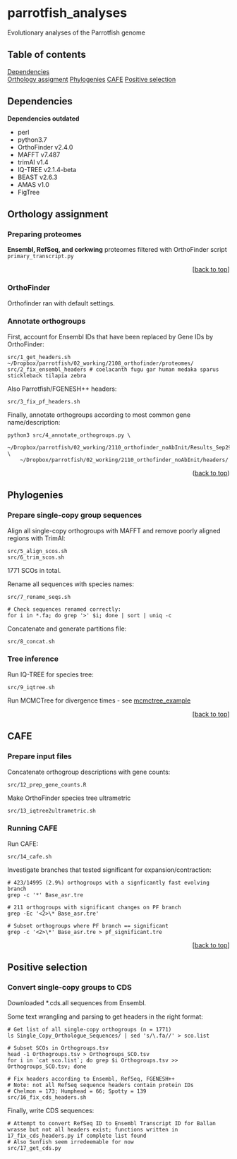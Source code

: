 # parrotfish_analyses
Evolutionary analyses of the Parrotfish genome

## Table of contents
[Dependencies](#dependencies)  
[Orthology assigment](#orthology-assignment)
[Phylogenies](#phylogenies)
[CAFE](#cafe)
[Positive selection](#positive-selection)

## Dependencies
**Dependencies outdated**
- perl
- python3.7
- OrthoFinder v2.4.0
- MAFFT v7.487
- trimAl v1.4
- IQ-TREE v2.1.4-beta
- BEAST v2.6.3
- AMAS v1.0
- FigTree

## Orthology assignment

### Preparing proteomes

**Ensembl, RefSeq, and corkwing** proteomes filtered with OrthoFinder script `primary_transcript.py`

<p align="right">[<a href="#parrotfish_analyses">back to top</a>]</p>

### OrthoFinder

Orthofinder ran with default settings.  

### Annotate orthogroups

First, account for Ensembl IDs that have been replaced by Gene IDs by OrthoFinder:
```
src/1_get_headers.sh ~/Dropbox/parrotfish/02_working/2108_orthofinder/proteomes/
src/2_fix_ensembl_headers # coelacanth fugu gar human medaka sparus stickleback tilapia zebra
```

Also Parrotfish/FGENESH++ headers:
```
src/3_fix_pf_headers.sh
```

Finally, annotate orthogroups according to most common gene name/description:
```
python3 src/4_annotate_orthogroups.py \
	~/Dropbox/parrotfish/02_working/2110_orthofinder_noAbInit/Results_Sep29/Orthogroups/Orthogroups.tsv \
	~/Dropbox/parrotfish/02_working/2110_orthofinder_noAbInit/headers/
```

<p align="right">(<a href="#parrotfish_analyses">back to top</a>)</p>

## Phylogenies

### Prepare single-copy group sequences

Align all single-copy orthogroups with MAFFT and remove poorly aligned regions with TrimAl:
```
src/5_align_scos.sh
src/6_trim_scos.sh
```
1771 SCOs in total.

Rename all sequences with species names:
```
src/7_rename_seqs.sh

# Check sequences renamed correctly:
for i in *.fa; do grep '>' $i; done | sort | uniq -c
```

Concatenate and generate partitions file:
```
src/8_concat.sh
```

### Tree inference

Run IQ-TREE for species tree:
```
src/9_iqtree.sh
```

Run MCMCTree for divergence times - see [mcmctree_example](https://github.com/fredjaya/parrotfish_analyses/tree/main/mcmctree_example)

<p align="right">[<a href="#parrotfish_analyses">back to top</a>]</p>

## CAFE

### Prepare input files

Concatenate orthogroup descriptions with gene counts:
```
src/12_prep_gene_counts.R
```

Make OrthoFinder species tree ultrametric
```
src/13_iqtree2ultrametric.sh
```

### Running CAFE

Run CAFE:
```
src/14_cafe.sh
```

Investigate branches that tested significant for expansion/contraction:
```
# 423/14995 (2.9%) orthogroups with a signficantly fast evolving branch
grep -c '*' Base_asr.tre

# 211 orthogroups with significant changes on PF branch
grep -Ec '<2>\* Base_asr.tre'

# Subset orthogroups where PF branch == significant
grep -c '<2>\*' Base_asr.tre > pf_significant.tre
```

<p align="right">[<a href="#parrotfish_analyses">back to top</a>]</p>

## Positive selection

### Convert single-copy groups to CDS

Downloaded *.cds.all sequences from Ensembl.

Some text wrangling and parsing to get headers in the right format:
```
# Get list of all single-copy orthogroups (n = 1771)
ls Single_Copy_Orthologue_Sequences/ | sed 's/\.fa//' > sco.list

# Subset SCOs in Orthogroups.tsv
head -1 Orthogroups.tsv > Orthogroups_SCO.tsv
for i in `cat sco.list`; do grep $i Orthogroups.tsv >> Orthogroups_SCO.tsv; done

# Fix headers according to Ensembl, RefSeq, FGENESH++
# Note: not all RefSeq sequence headers contain protein IDs
# Chelmon = 173; Humphead = 66; Spotty = 139
src/16_fix_cds_headers.sh
```

Finally, write CDS sequences:
```
# Attempt to convert RefSeq ID to Ensembl Transcript ID for Ballan wrasse but not all headers exist; functions written in 17_fix_cds_headers.py if complete list found
# Also Sunfish seem irredeemable for now
src/17_get_cds.py
```
